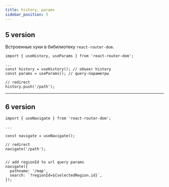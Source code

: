 ```yaml
---
title: history, params
sidebar_position: 5
---
```


## 5 version

Встроенные хуки в бибилиотеку `react-router-dom`.

```tsx
import { useHistory, useParams } from 'react-router-dom';

...
const history = useHistory(); // объект history
const params = useParams(); // query-параметры

// redirect
history.push('/path');
```

---

## 6 version

```tsx
import { useNavigate } from 'react-router-dom';

...

const navigate = useNavigate();

// redirect
navigate('/path');


// add regionId to url query params
navigate({
  pathname: '/map',
  search: `?regionId=${selectedRegion.id}`,
});
```
